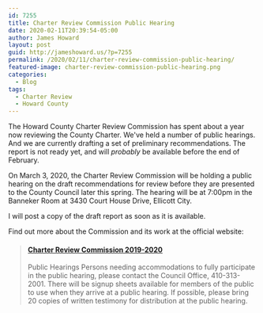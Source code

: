 ```yaml
---
id: 7255
title: Charter Review Commission Public Hearing
date: 2020-02-11T20:39:54-05:00
author: James Howard
layout: post
guid: http://jameshoward.us/?p=7255
permalink: /2020/02/11/charter-review-commission-public-hearing/
featured-image: charter-review-commission-public-hearing.png
categories:
  - Blog
tags:
  - Charter Review
  - Howard County
---
```

The Howard County Charter Review Commission has spent about a year
now reviewing the County Charter. We've held a number of public
hearings. And we are currently drafting a set of preliminary
recommendations. The report is not ready yet, and will _probably_
be available before the end of February.

On March 3, 2020, the Charter Review Commission will be holding a
public hearing on the draft recommendations for review before they
are presented to the County Council later this spring. The hearing
will be at 7:00pm in the Banneker Room at 3430 Court House Drive,
Ellicott City.

I will post a copy of the draft report as soon as it is available.

Find out more about the Commission and its work at the official
website:

<blockquote class="embedly-card" data-card-key="66f8489580e04fc4a88a724eb5058bb3" data-card-branding="0" data-card-image="https://cc.howardcountymd.gov/Portals/0/Images/SideBanners/testify-hands.jpg" data-card-type="article"><h4><a href="https://cc.howardcountymd.gov/About-Us/Commissions-Task-Forces-and-Special-Reports/Charter-Review-Commission-2019-2020">Charter Review Commission 2019-2020</a></h4><p>Public Hearings Persons needing accommodations to fully participate in the public hearing, please contact the Council Office, 410-313-2001. There will be signup sheets available for members of the public to use when they arrive at a public hearing. If possible, please bring 20 copies of written testimony for distribution at the public hearing.</p></blockquote>
<script async src="//cdn.embedly.com/widgets/platform.js" charset="UTF-8"></script>
